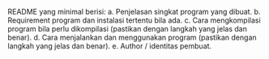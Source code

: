 README yang minimal berisi:
a. Penjelasan singkat program yang dibuat.
b. Requirement program dan instalasi tertentu bila ada.
c. Cara mengkompilasi program bila perlu dikompilasi (pastikan dengan langkah yang jelas dan benar).
d. Cara menjalankan dan menggunakan program (pastikan dengan langkah yang jelas dan benar).
e. Author / identitas pembuat.
